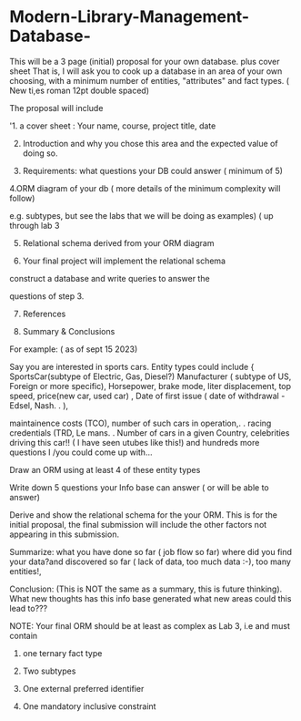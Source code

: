 # Modern-Library-Management-Database-

This will be a 3 page (initial) proposal for your own database. plus cover sheet That is, I will ask you to cook up a database in  an area of your own choosing, with a minimum number of entities, "attributes" and fact types. ( New ti,es roman 12pt double spaced)

The proposal will include

'1. a cover sheet : Your name, course, project title, date

2. Introduction and why you chose this area and the expected value of doing so. 

3. Requirements: what questions your DB could answer ( minimum of 5) 

4.ORM diagram of your db ( more details of the minimum complexity will follow)

e.g. subtypes, but see the labs that we will be doing as examples) ( up through lab 3

5. Relational schema derived from your ORM diagram

6. Your final project will implement the relational schema

construct a database and write queries to answer the 

questions of  step 3. 

7. References

8. Summary & Conclusions 

For example: ( as of sept 15 2023)

Say you are interested in sports cars. Entity types could include { SportsCar(subtype of Electric, Gas, Diesel?) Manufacturer ( subtype of US, Foreign or more specific), Horsepower, brake mode, liter displacement, top speed, price(new car, used car) , Date of first issue ( date of withdrawal - Edsel, Nash. . ),

maintainence costs (TCO), number of such cars in operation,. . racing credentials (TRD, Le mans. . Number of cars in a given  Country,   celebrities driving this car!! ( I have seen utubes like this!) and hundreds more questions I /you could come up with...

Draw an ORM using at least 4 of these entity types

Write down 5 questions your Info base can answer ( or will be able to answer)

Derive and show the relational schema for the your ORM. This is for the initial proposal, the final submission will include the other factors not appearing in this submission.

Summarize:  what you have done so far ( job flow so far) where did you find your data?and discovered so far ( lack of data, too much data :-), too many entities!, 

Conclusion: (This is NOT the same as a summary, this is future thinking). What new thoughts has this info base generated what new areas could this lead to???

 

NOTE: Your final ORM should be at least as complex as Lab 3, i.e and must contain

1. one ternary fact type

2. Two subtypes

3. One external  preferred identifier

4. One mandatory inclusive constraint
